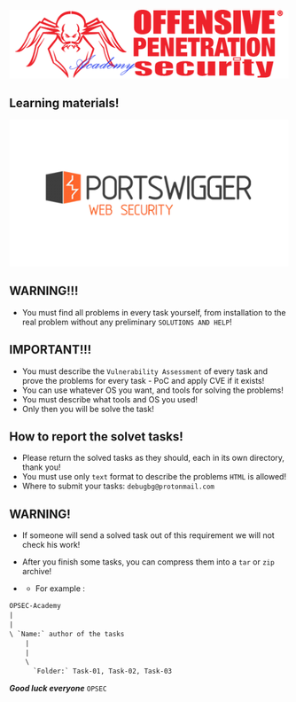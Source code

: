 ![](https://github.com/Offensive-Penetration-Security/OPSEC-Academy/blob/main/Docs/logo300-Academy.png)

## Learning materials!
[![](https://github.com/Offensive-Penetration-Security/OPSEC-Academy/blob/main/Docs/PORTSWIGGER.png)](https://portswigger.net/web-security/all-materials)

## WARNING!!! 
- You must find all problems in every task yourself, from installation to the real problem without any preliminary `SOLUTIONS AND HELP`!

## IMPORTANT!!! 
- You must describe the `Vulnerability Assessment` of every task and prove the problems for every task - PoC and apply CVE if it exists!
- You can use whatever OS you want, and tools for solving the problems!
- You must describe what tools and OS you used!
- Only then you will be solve the task!

## How to report the solvet tasks!
- Please return the solved tasks as they should, each in its own directory, thank you! 
- You must use only `text` format to describe the problems `HTML` is allowed!
- Where to submit your tasks: `debugbg@protonmail.com`

## WARNING!
- If someone will send a solved task out of this requirement we will not check his work!
- After you finish some tasks, you can compress them into a `tar` or `zip` archive!

- - For example :

```txt
OPSEC-Academy
|
|
\ `Name:` author of the tasks
    |
    |
    \
      `Folder:` Task-01, Task-02, Task-03
```


***Good luck everyone*** `OPSEC`
